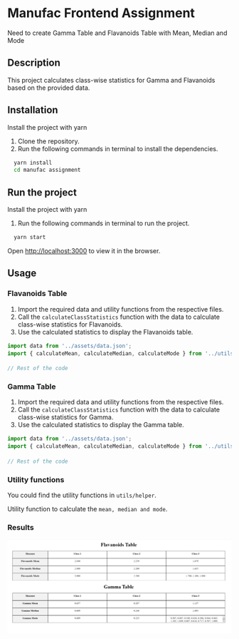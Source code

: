 
# Manufac Frontend Assignment

Need to create Gamma Table and Flavanoids Table with Mean, Median and Mode

## Description

This project calculates class-wise statistics for Gamma and Flavanoids based on the provided data.

## Installation

Install the project with yarn

1. Clone the repository.
2. Run the following commands in terminal to install the dependencies.

```bash
  yarn install
  cd manufac assignment
```
## Run the project

Install the project with yarn

1. Run the following commands in terminal to run the project.

```bash
  yarn start
```
Open [http://localhost:3000](http://localhost:3000) to view it in the browser.

## Usage

### Flavanoids Table

1. Import the required data and utility functions from the respective files.
2. Call the `calculateClassStatistics` function with the data to calculate class-wise statistics for Flavanoids.
3. Use the calculated statistics to display the Flavanoids table.

```javascript
import data from '../assets/data.json';
import { calculateMean, calculateMedian, calculateMode } from '../utils/helper';

// Rest of the code

```

### Gamma Table

1. Import the required data and utility functions from the respective files.
2. Call the `calculateClassStatistics` function with the data to calculate class-wise statistics for Gamma.
3. Use the calculated statistics to display the Gamma table.

```javascript
import data from '../assets/data.json';
import { calculateMean, calculateMedian, calculateMode } from '../utils/helper';

// Rest of the code

```

### Utility functions

You could find the utility functions in `utils/helper`.

Utility function to calculate the `mean, median and mode`.

### Results

<img src="/public/Manufac-Analytics-Assignment.png" /> 
<!-- [img](") -->

